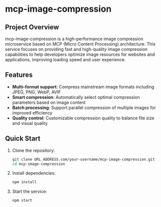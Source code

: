 # mcp-image-compression

## Project Overview

mcp-image-compression is a high-performance image compression microservice based on MCP (Micro Content Processing) architecture. This service focuses on providing fast and high-quality image compression capabilities to help developers optimize image resources for websites and applications, improving loading speed and user experience.

## Features

- **Multi-format support**: Compress mainstream image formats including JPEG, PNG, WebP, AVIF
- **Smart compression**: Automatically select optimal compression parameters based on image content
- **Batch processing**: Support parallel compression of multiple images for improved efficiency
- **Quality control**: Customizable compression quality to balance file size and visual quality

## Quick Start

1. Clone the repository:

   ```bash
   git clone URL_ADDRESS.com/your-username/mcp-image-compression.git
   cd mcp-image-compression
   ```

2. Install dependencies:

   ```bash
   npm install
   ```

3. Start the service:

   ```bash
   npm start
   ```

   